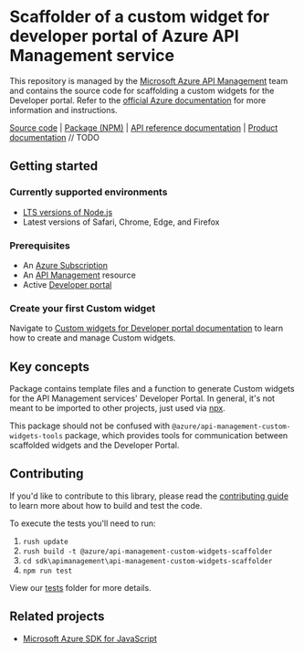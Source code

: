 # Scaffolder of a custom widget for developer portal of Azure API Management service

This repository is managed by the [Microsoft Azure API Management](https://aka.ms/apimrocks) team and contains the
source code for scaffolding a custom widgets for the Developer portal. Refer to
the [official Azure documentation](https://aka.ms/apimdocs/portal/customwidgets) for more information and instructions.

[Source code](https://github.com/Azure/azure-sdk-for-js/blob/main/sdk/appconfiguration/app-configuration/) |
[Package (NPM)](https://www.npmjs.com/package/@azure/app-configuration) |
[API reference documentation](https://docs.microsoft.com/javascript/api/@azure/app-configuration) |
[Product documentation](https://docs.microsoft.com/azure/azure-app-configuration/)
// TODO

## Getting started

### Currently supported environments

- [LTS versions of Node.js](https://nodejs.org/about/releases/)
- Latest versions of Safari, Chrome, Edge, and Firefox

### Prerequisites

- An [Azure Subscription](https://azure.microsoft.com)
- An [API Management](https://aka.ms/apimdocs/) resource
- Active [Developer portal](https://aka.ms/apimdocs/portal/)

### Create your first Custom widget

Navigate to [Custom widgets for Developer portal documentation](https://aka.ms/apimdocs/portal/customwidgets) to learn how to create and manage Custom widgets.

## Key concepts

Package contains template files and a function to generate Custom widgets for the API Management services' Developer Portal. In general, it's not meant to be imported to other projects, just used via [npx](https://docs.npmjs.com/cli/v7/commands/npx). 

This package should not be confused with `@azure/api-management-custom-widgets-tools` package, which provides tools for communication between scaffolded widgets and the Developer Portal.

## Contributing

If you'd like to contribute to this library, please read the [contributing guide](https://github.com/Azure/azure-sdk-for-js/blob/main/CONTRIBUTING.md) to learn more about how to build and test the code.

To execute the tests you'll need to run:

1. `rush update`
2. `rush build -t @azure/api-management-custom-widgets-scaffolder`
3. `cd sdk\apimanagement\api-management-custom-widgets-scaffolder`
4. `npm run test`

View our [tests](https://github.com/Azure/azure-sdk-for-js/blob/main/sdk/apimanagement/api-management-custom-widgets-scaffolder/test)
folder for more details.

## Related projects

- [Microsoft Azure SDK for JavaScript](https://github.com/Azure/azure-sdk-for-js)
